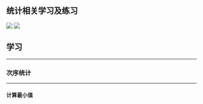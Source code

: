 统计相关学习及练习
-----
![](https://img.shields.io/badge/python-3.8-blue) ![](https://img.shields.io/badge/numpy-1.18.5-pink)<br>

## 学习
------
### 次序统计
------
#### 计算最小值
